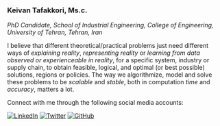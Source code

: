 
### Keivan Tafakkori, Ms.c.
_PhD Candidate, School of Industrial Engineering, College of Engineering, University of Tehran, Tehran, Iran_

I believe that different theoretical/practical problems just need different ways of _explaining reality_, _representing reality_ or _learning from data observed or experienceable in reality_, for a specific system, industry or supply chain, to obtain feasible, logical, and optimal (or best possible) solutions, regions or policies. The way we algorithmize, model and solve these problems to be _scalable_ and _stable_, both in computation _time_ and _accuracy_, matters a lot.

Connect with me through the following social media accounts:

[![LinkedIn](https://img.shields.io/badge/LinkedIn-Connect-blue?style=flat-square&logo=linkedin)](https://www.linkedin.com/in/keivan-tafakkori/)
[![Twitter](https://img.shields.io/twitter/follow/KTafakkori?style=flat-square&logo=twitter&label=Follow)](https://twitter.com/KTafakkori)
[![GitHub](https://img.shields.io/github/followers/ktafakkori?style=flat-square&logo=github&label=Follow)](https://github.com/ktafakkori)

